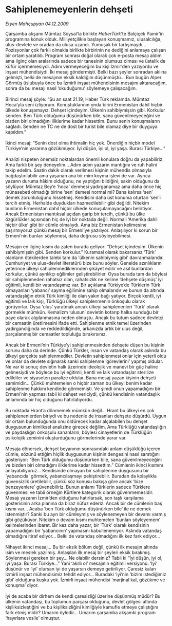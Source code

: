 # Sahiplenemeyenlerin dehşeti

*Etyen Mahçupyan 04.12.2009*

<div class="taraf_structure_2col_1zq">
<div class="margen_n">



 <p>Çarşamba akşamı Mümtaz Soysal’la birlikte <i>HaberTürk</i>’te Balçiçek Pamir’in programına konuk olduk. Milliyetçilikle başlayan konuşmamız, ulusalcılığa, ulus-devlete ve oradan da ulusa uzandı. Yumuşak bir tartışmaydı... Pozisyonlar çok farklı olmakla birlikte birbirinin ne dediğini anlamaya çalışan bir ortam yaratıldı. Program sonrası doğal olarak çok e-posta mesajı aldım ama ilginç olan aralarında sadece bir tanesinin olumsuz olması ve üstelik de küfür içermemesiydi. Adını vermeyeceğim bu kişi İzmir’den yazıyordu ve inşaat mühendisiydi. İki mesaj göndermişti. Belki bazı şeyler sonradan aklına gelmişti, belki de mesajının eksik kaldığını düşünmüştü... Bun bugün Alper Görmüş üslubuyla önce bu İzmirli inşaat mühendisinin mesajını aktaracağım, sonra da bu mesajı nasıl ‘okuduğumu’ söylemeye çalışacağım. <br/><br/>Birinci mesaj şöyle: “Şu an saat 21.19, Haber Türk reklamda. Mümtaz Hoca’yla seni izliyorum. Konuştuklarının onda birini Ermenistan dahil hiçbir ülkede konuşamayız. Dehşet içindeyim. Ülkenin sahibiymişsin gibi. Korkulur senden. Ben Türk olduğumu düşünürken bile, sana güvenilmeyeceğini ve bizden biri olmadığını iliklerime kadar hissettim. Bunu senin konuşmaların sağladı. Senden ne TC ne de dost bir turist bile olamaz diye bir duyguya kapıldım.” <br/><br/>İkinci mesaj: “Senin dost olma ihtimalin hiç yok. Önerdiğin hiçbir model Türkiye’nin yararına gözükmüyor. İyi düşün, iyi ol, iyi yaşa. Burası Türkiye...” <br/><br/>Analizi nispeten önemsiz noktalardan önemli konulara doğru da yapabiliriz. Ama farklı bir şey deneyelim... Adım adım yazarın mantığını ve ruh halini takip edelim. Saatin dakik olarak verilmesi kişinin mühendis olmasıyla bağdaştırılabilir ama yaşanan ana bir mim koyma işlevi de var. Ayrıca yazarın duruma hâkim olduğunu, ne yaptığını bildiğini, sakin olduğunu da söylüyor. Mümtaz Bey’e ‘hoca’ denmesi yadırganamaz ama daha önce hiç münasebeti olmadığı birine ‘sen’ demesi normal mi? Bana kalırsa ‘sen’ demek zorunluluğunu hissetmiş. Kendisini daha üst konuma oturtan ‘sen’i tercih etmiş. Herhalde duydukları hazmedilebilir gibi değildi. Nitekim bunların Ermenistan dahil hiçbir ülkede konuşulamayacağını belirtiyor. Ancak Ermenistan mantıksal açıdan garip bir tercih, çünkü bu ülke özgürlükler açısından hiç de iyi bir noktada değil. Normali ‘Amerika dahil hiçbir ülke’ gibi bir cümle olmalıydı. Ama biz Ermenistan kelimesine şaşırmıyoruz çünkü mesaj bir Ermeni’ye yazılıyor. Anlaşılıyor ki sorun bir Ermeni’nin bunları söylemesi, daha doğrusu söyleyebilmesi. <br/><br/>Mesajın en ilginç kısmı da zaten burada geliyor: “Dehşet içindeyim. Ülkenin sahibiymişsin gibi. Senden korkulur.” Kuramsal olarak bakarsanız ‘Türk’ olanların ötekilerden talebi tam da ‘ülkenin sahibiymiş gibi’ davranmalarıdır. Cumhuriyet ve ulus-devlet literatürü bize bunu söyler. Genelde azınlıkların yeterince ülkeyi sahiplenmediklerinden şikâyet edilir ve asıl bunlardan korkulur, çünkü ayrılıkçı eğilimler geliştirebilirler. Oysa burada tam da böylesi bir sahiplenmeden rahatsız olan, rahatsızlık ne kelime ‘dehşete düşmüş’ iyi eğitimli, kentli bir vatandaşımız var. Bir açıklama Türkiye’de Türklerin Türk olmayanları ‘yabancı’ sayma eğilimine sahip olmalarıdır ve bunun da altında vatandaşlığın etnik Türk kimliği ile olan yakın bağı yatıyor. Birçok kentli, iyi eğitimli ve laik kişi, Türklüğü ülkeyi sahiplenmenin önkoşulu olarak görüyorlar. Oysa ‘ulus’ yaratmak ancak ülkeyi sahiplenenleri ‘Türk’ olarak görmekle mümkün. Kemalizm ‘ulusun’ devletin kotarıp halka sunduğu bir paye olarak algılanmasına neden olmuştu. Ancak bu tutum sadece devletçi bir cemaatin üretilmesini ifade etti. Sahiplenme etnik temel üzerinden yadırgandığında ve reddedildiğinde, arkanızda artık bir ulus değil, parçalanmış bir cemaatler topluluğu bırakırsınız. <br/><br/>Ancak bir Ermeni’nin Türkiye’yi sahiplenmesinden dehşete düşen bu kişinin sorunu daha da derinde. Çünkü Türkler, insan ve vatandaş olarak aslında bu ülkeyi gerçekte sahiplenmediler. Devletin sahiplenmesi onlar için yeterli oldu ve onlar da devlete sığınarak sanki sahiplenme ‘görevlerini’ yapmış oldular. Ne var ki sonuç devletin halk üzerinde ideolojik ve manevi bir güç haline gelmesiydi ve böylece bu iyi eğitimli, kentli ve laik vatandaşlar sterilize edildiler ve siyaseten paralize oldular. Bana mesaj yazan kişinin dehşeti samimidir... Çünkü muhtemelen o hiçbir zaman bu ülkeyi benim kadar sahiplenme hakkını kendinde görmemişti. Ve şimdi onun yapamadığını bir Ermeni’nin yapması tabii ki dehşet vericiydi, çünkü kendisinin vatandaşlık anlamında bir hiç olduğunu hatırlatıyordu. <br/><br/>Bu noktada Hrant’a dönmemek mümkün değil... Hrant bu ülkeyi en çok sahiplenenlerden biriydi ve bu nedenle de insanları dehşete düşürdü. Uygun bir ortam bulunduğunda onu öldürecek kadar alçalabilen bu dehşet duygusunun kimliksel analizine girecek değilim. Ama Türklüğü vatandaşlığın ve paydaşlığın önkoşulu sananların, böylesi cinayetlerin de Türklüğün psikolojik zeminini oluşturduğunu görmelerinde yarar var. <br/><br/>Mesaja dönersek, dehşet beyanının sonrasındaki anlam düşüklüğü içeren cümle, sözünü ettiğim hiçlik duygusunun kişinin dengesini nasıl sarstığını gösteriyor: “Ben Türk olduğumu düşünürken bile, sana güvenilmeyeceğini ve bizden biri olmadığını iliklerime kadar hissettim.” Cümlenin ikinci kısmını anlayabiliyoruz... Kendisinde olmayan bir sahiplenme duygusunu bir ‘yabancıda’ görmek, yabancılaşmayı pekiştirebilir. Buradan da kolaylıkla güvensizlik üretilebilir, çünkü söz konusu bakışa göre ancak ‘bize benzeyenlere’ güvenebiliriz. Bunun anlamı Türklerin sadece Türklere güvenmesi ve tabii örneğin Kürtlere kategorik olarak güvenmemesidir. Mesajı yazanın İzmir’den olduğunu hatırlarsak, son taşlı karşılama gösterisinin arka planına da biraz nüfuz ederiz. Ancak bir de cümlenin baş kısmı var... Acaba ‘ben Türk olduğumu düşünürken bile’ ile ne demek istenmiştir? Sanki bu ayrı bir cümleymiş ve söylenemeyen bir devamı varmış gibi gözüküyor. Nitekim o devam kısmı muhtemelen ‘bunları söyleyemem’ kelimelerinden ibaret. Bir kez daha yazar, bir ‘Türk’ olarak kendisinin yapamadığını bir ‘yabancının’ yapmasını kabullenemiyor. Aslında vatandaş olmadığını itiraf ediyor... Belki de vatandaş olmadığını ilk kez fark ediyor... <br/><br/>Nihayet ikinci mesaj... Bu bir eksik bölüm değil, çünkü ilk mesajın altında isim ve meslek yazılmış. Anlaşılan ilk mesaj bir şeyleri eksik bırakmış. Söylenmesi gereken bir şey... Ne olabilir dersiniz? Tabii ki “İyi düşün, iyi ol, iyi yaşa. Burası Türkiye...” Yani ‘akıllı ol’ mesajının eğitimli versiyonu. ‘İyi’ düşünür ve ‘iyi’ olursan iyi de yaşarsın demeye getiriliyor. Çaresiz kalan İzmirli inşaat mühendisimiz tehdit ediyor... Buradaki ‘iyi’nin ‘bizim istediğimiz gibi’ olduğuna kuşku yok. İzmirli inşaat mühendisi ‘marjinal kal, gözükme ve konuşma’ diyor. <br/><br/>İyi de acaba bir dirhem de kendi çaresizliği üzerine düşünmüş müdür? Bu ülkenin vatandaşı, bu toplumun parçası olduğunu, devlet gölgesi altında kişiliksizleştiğini ve bu kişiliksizliğini kimliğiyle kamufle etmeye çalıştığını fark etmiş midir? Umarım öyledir... Umarım çarşamba akşamki program ‘hayırlara vesile’ olmuştur. </p>
<br/>
<br/>
<br/>



<br/>


<div id="taraf_not">
</div>

</div>


</div>
